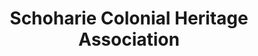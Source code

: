 ---
layout: repo
title: "Schoharie Colonial Heritage Association"
id: 22381
permalink: repos/22381/
---